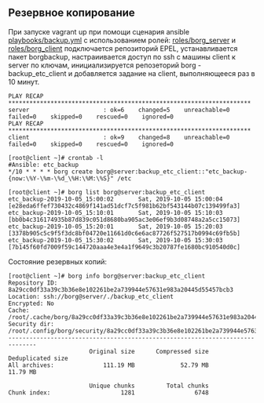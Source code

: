 ## Резервное копирование  

При запуске vagrant up при помощи сценария ansible [playbooks/backup.yml](playbooks/backup.yml) с использованием ролей:
 [roles/borg_server](roles/borg_server) и [roles/borg_client](roles/borg_client) подключается репозиторий EPEL, устанавливается пакет 
 borgbackup, настраиивается доступ по ssh с машины client к server по ключам, инициализируется репозеторий borg - backup_etc_client и 
 добавляется задание на client, выполняющееся раз в 10 минут.  

```console
PLAY RECAP *********************************************************************
server                     : ok=6    changed=5    unreachable=0    failed=0    skipped=0    rescued=0    ignored=0
PLAY RECAP *********************************************************************
client                     : ok=9    changed=8    unreachable=0    failed=0    skipped=0    rescued=0    ignored=0
```

```console
[root@client ~]# crontab -l
#Ansible: etc_backup
*/10 * * * * borg create borg@server:backup_etc_client::"etc_backup-{now:\%Y-\%m-\%d_\%H:\%M:\%S}" /etc
```

```console
[root@client ~]# borg list borg@server:backup_etc_client
etc_backup-2019-10-05_15:00:02       Sat, 2019-10-05 15:00:04 [e28eda6ffef730432c4869f141ad51dcf7c5f981b62bf543144b07c139499fa3]
etc_backup-2019-10-05_15:10:01       Sat, 2019-10-05 15:10:03 [bb0b4c316174935b87d839c051d8680ba905ac3e06ef9b3d08748a2a5cc15073]
etc_backup-2019-10-05_15:20:01       Sat, 2019-10-05 15:20:03 [3378b905c5c9f5f3dc8bf04720e11661d0c6e6ac87726f527517b0994c69fb5b]
etc_backup-2019-10-05_15:30:02       Sat, 2019-10-05 15:30:03 [7b145f60fd7009f59c144720aaa4e3e4a1f9649c3b20787fe1680bc910540d0c]
```

Состояние резервных копий:  
```console
[root@client ~]# borg info borg@server:backup_etc_client
Repository ID: 8a29cc0df33a39c3b36e8e102261be2a739944e57631e983a20445d55457bcb3
Location: ssh://borg@server/./backup_etc_client
Encrypted: No
Cache: /root/.cache/borg/8a29cc0df33a39c3b36e8e102261be2a739944e57631e983a20445d55457bcb3
Security dir: /root/.config/borg/security/8a29cc0df33a39c3b36e8e102261be2a739944e57631e983a20445d55457bcb3
------------------------------------------------------------------------------
                       Original size      Compressed size    Deduplicated size
All archives:              111.19 MB             52.79 MB             11.79 MB

                       Unique chunks         Total chunks
Chunk index:                    1281                 6748
```
